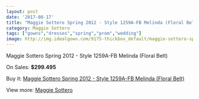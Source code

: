 ```yaml
---
layout: post
date: '2017-08-17'
title: "Maggie Sottero Spring 2012 - Style 1259A-FB Melinda (Floral Belt)"
category: Maggie Sottero
tags: ["gowns","dresses","spring","prom","wedding"]
image: http://img.idealgown.com/9175-thickbox_default/maggie-sottero-spring-2012-style-1259a-fb-melinda-floral-belt.jpg
---
```

Maggie Sottero Spring 2012 - Style 1259A-FB Melinda (Floral Belt)

On Sales: **$299.495**
<a href="https://www.idealgown.com/en/maggie-sottero/3833-maggie-sottero-spring-2012-style-1259a-fb-melinda-floral-belt.html"><amp-img layout="responsive" width="600" height="600" src="//img.idealgown.com/9175-thickbox_default/maggie-sottero-spring-2012-style-1259a-fb-melinda-floral-belt.jpg" alt="Maggie Sottero Spring 2012 - Style 1259A-FB Melinda (Floral Belt) 0" /></a>

Buy it: [Maggie Sottero Spring 2012 - Style 1259A-FB Melinda (Floral Belt)](https://www.idealgown.com/en/maggie-sottero/3833-maggie-sottero-spring-2012-style-1259a-fb-melinda-floral-belt.html "Maggie Sottero Spring 2012 - Style 1259A-FB Melinda (Floral Belt)")

View more: [Maggie Sottero](https://www.idealgown.com/en/45-maggie-sottero "Maggie Sottero")